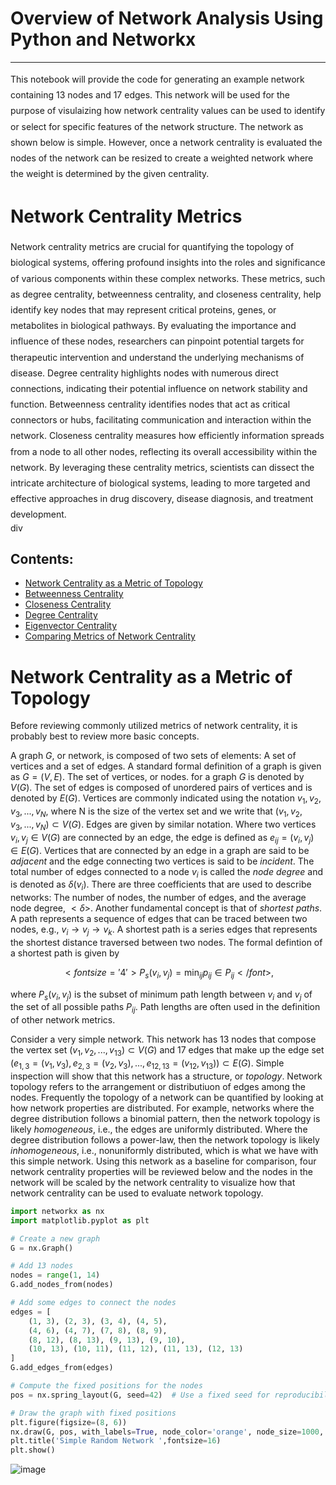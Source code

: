 # **Overview of Network Analysis Using Python and Networkx**
---

<div style="line-height: 1.8;">This notebook will provide the code for generating an example network containing 13 nodes and 17 edges. This network will be used for the purpose of visulaizing how network centrality values can be used to identify or select for specific features of the network structure. The network as shown below is simple. However, once a network centrality is evaluated the nodes of the network can be resized to create a weighted network where the weight is determined by the given centrality.</div> 

# Network Centrality Metrics

<div style="line-height: 1.8;">Network centrality metrics are crucial for quantifying the topology of biological systems, offering profound insights into the roles and significance of various components within these complex networks. These metrics, such as degree centrality, betweenness centrality, and closeness centrality, help identify key nodes that may represent critical proteins, genes, or metabolites in biological pathways. By evaluating the importance and influence of these nodes, researchers can pinpoint potential targets for therapeutic intervention and understand the underlying mechanisms of disease. Degree centrality highlights nodes with numerous direct connections, indicating their potential influence on network stability and function. Betweenness centrality identifies nodes that act as critical connectors or hubs, facilitating communication and interaction within the network. Closeness centrality measures how efficiently information spreads from a node to all other nodes, reflecting its overall accessibility within the network. By leveraging these centrality metrics, scientists can dissect the intricate architecture of biological systems, leading to more targeted and effective approaches in drug discovery, disease diagnosis, and treatment development.</div>div

## Contents:
- [Network Centrality as a Metric of Topology](#network-centrality-as-a-metric-of-topology)
- [Betweenness Centrality](#betweenness-centrality)
- [Closeness Centrality](#closeness-centrality)
- [Degree Centrality](#degree-centrality)
- [Eigenvector Centrality](#eigenvector-centrality)
- [Comparing Metrics of Network Centrality](#side-by-side-comparison)


# Network Centrality as a Metric of Topology

Before reviewing commonly utilized metrics of network centrality, it is probably best to review more basic concepts.

A graph $G$, or network, is composed of two sets of elements: A set of vertices and a set of edges. A standard formal definition of a graph is given as $G = (V, E)$. The set of vertices, or nodes. for a graph $G$ is denoted by $V(G)$. The set of edges is composed of unordered pairs of vertices and is denoted by $E(G)$. Vertices are commonly indicated using the notation $v_1, v_2, v_3,..., v_N$, where N is the size of the vertex set and we write that $(v_1, v_2, v_3,..., v_N) \subset V(G)$. Edges are given by similar notation. Where two vertices $v_i, v_j \in V(G)$ are connected by an edge, the edge is defined as $e_{ij} = (v_i,v_j) \in E(G)$. Vertices that are connected by an edge in a graph are said to be *adjacent* and the edge connecting two vertices is said to be *incident*. The total number of edges connected to a node $v_i$ is called the *node degree* and is denoted as $\delta(v_i)$. There are three coefficients that are used to describe networks: The number of nodes, the number of edges, and the average node degree, $<\delta>$. Another fundamental concept is that of *shortest paths*. A path represents a sequence of edges that can be traced between two nodes, e.g., $v_i \rightarrow v_j \rightarrow v_k$. A shortest path is a series edges that represents the shortest distance traversed between two nodes. The formal defintion of a shortest path is given by

```math
<font size='4'>P_s(v_i,v_j) = \min_{ij} p_{ij} \in P_{ij}</font>,
```

where $P_s(v_i,v_j)$ is the subset of minimum path length between $v_i$ and $v_j$ of the set of all possible paths $P_{ij}$. Path lengths are often used in the definition of other network metrics. 

Consider a very simple network. This network has 13 nodes that compose the vertex set $(v_1, v_2,...,v_{13}) \subset V(G)$ and 17 edges that make up the edge set $(e_{1,3}=(v_1,v_3), e_{2,3} = (v_2,v_3),...,e_{12,13} = (v_12,v_13)) \subset E(G)$. Simple inspection will show that this network has a structure, or *topology*. Network topology refers to the arrangement or distributiuon of edges among the nodes. Frequently the topology of a network can be quantified by looking at how network properties are distributed. For example, networks where the degree distribution follows a binomial pattern, then the network topology is likely *homogeneous*, i.e., the edges are uniformly distributed. Where the degree distribution follows a power-law, then the network topology is likely *inhomogeneous*, i.e., nonuniformly distributed, which is what we have with this simple network. Using this network as a baseline for comparison, four network centrality properties will be reviewed below and the nodes in the network will be scaled by the network centrality to visualize how that network centrality can be used to evaluate network topology.

```python
import networkx as nx
import matplotlib.pyplot as plt

# Create a new graph
G = nx.Graph()

# Add 13 nodes
nodes = range(1, 14)
G.add_nodes_from(nodes)

# Add some edges to connect the nodes
edges = [
    (1, 3), (2, 3), (3, 4), (4, 5),
    (4, 6), (4, 7), (7, 8), (8, 9),
    (8, 12), (8, 13), (9, 13), (9, 10),
    (10, 13), (10, 11), (11, 12), (11, 13), (12, 13)
]
G.add_edges_from(edges)

# Compute the fixed positions for the nodes
pos = nx.spring_layout(G, seed=42)  # Use a fixed seed for reproducibility

# Draw the graph with fixed positions
plt.figure(figsize=(8, 6))
nx.draw(G, pos, with_labels=True, node_color='orange', node_size=1000, edge_color='grey', font_size=16, edgecolors='black', linewidths=2)
plt.title('Simple Random Network ',fontsize=16)
plt.show()
```

![image](https://github.com/LastCodeBender42/Drug-Screening-Project/assets/159676076/2993883a-0923-45fe-a6f8-6a6b789b0d3c)

